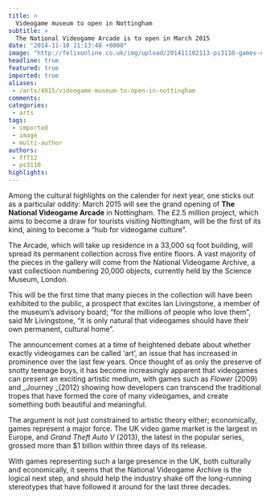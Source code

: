 ```yaml
---
title: >
  Videogame museum to open in Nottingham
subtitle: >
  The National Videogame Arcade is to open in March 2015
date: "2014-11-10 21:13:48 +0000"
image: "http://felixonline.co.uk/img/upload/201411102113-ps3110-games-console.jpg"
headline: true
featured: true
imported: true
aliases:
 - /arts/4815/videogame-museum-to-open-in-nottingham
comments:
categories:
 - arts
tags:
 - imported
 - image
 - multi-author
authors:
 - ff712
 - ps3110
highlights:
---
```


Among the cultural highlights on the calender for next year, one sticks out as a particular oddity: March 2015 will see the grand opening of __The National Videogame Arcade__ in Nottingham. The £2.5 million project, which aims to become a draw for tourists visiting Nottingham, will be the first of its kind, aining to become a “hub for videogame culture”.

The Arcade, which will take up residence in a 33,000 sq foot building, will spread its permanent collection across five entire floors. A vast majority of the pieces in the gallery will come from the National Videogame Archive, a vast collectioon numbering 20,000 objects, currently held by the Science Museum, London.

This will be the first time that many pieces in the collection will have been exhibited to the public, a prospect that excites Ian Livingstone, a member of the museum’s advisory board; “for the millions of people who love them”, said Mr Livingstone, “it is only natural that videogames should have their own permanent, cultural home”.

The announcement comes at a time of heightened debate about whether exactly videogames can be called ‘art’, an issue that has increased in prominence over the last few years. Once thought of as only the preserve of snotty teenage boys, it has become increasingly apparent that videogames can present an exciting artistic medium, with games such as _Flower_ (2009) and _Journey _(2012) showing how developers can transcend the traditional tropes that have formed the core of many videogames, and create something both beautiful and meaningful.

The argument is not just constrained to artistic theory either; economically, games represent a major force. The UK video game market is the largest in Europe, and _Grand Theft Auto V_ (2013), the latest in the popular series, grossed more than $1 billion within three days of its release.

With games representing such a large presence in the UK, both culturally and economically, it seems that the National Videogame Archive is the logical next step, and should help the industry shake off the long-running stereotypes that have followed it around for the last three decades.
